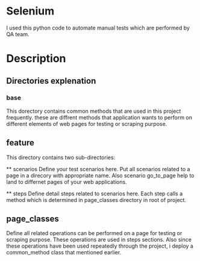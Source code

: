 # Selenium
I used this python code to automate manual tests which are performed by QA team.

# Description

## Directories explenation

### base
This dorectory contains common methods that are used in this project frequently. these are diffrent methods that application wants to perform on different elements of web pages for testing or scraping purpose.

## feature
This directory contains two sub-directories:

** scenarios
Define your test scenarios here. Put all scenarios related to a page in a direcory with appropriate name. Also scenario go_to_page help to land to differnet pages of your web applications.  

** steps
Define detail steps related to scenarios here. Each step calls a method which is determined in page_classes directory in root of project.

## page_classes
Define all related operations can be performed on a page for testing or scraping purpose. These operations are used in steps sections. Also since these operations have been used repeatedly through the project, i deploy a common_method class that mentioned earlier.
